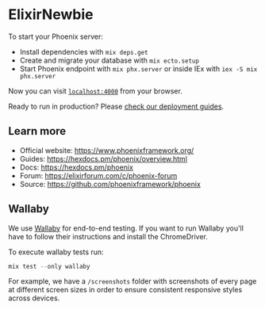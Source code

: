 # ElixirNewbie

To start your Phoenix server:

  * Install dependencies with `mix deps.get`
  * Create and migrate your database with `mix ecto.setup`
  * Start Phoenix endpoint with `mix phx.server` or inside IEx with `iex -S mix phx.server`

Now you can visit [`localhost:4000`](http://localhost:4000) from your browser.

Ready to run in production? Please [check our deployment guides](https://hexdocs.pm/phoenix/deployment.html).

## Learn more

  * Official website: https://www.phoenixframework.org/
  * Guides: https://hexdocs.pm/phoenix/overview.html
  * Docs: https://hexdocs.pm/phoenix
  * Forum: https://elixirforum.com/c/phoenix-forum
  * Source: https://github.com/phoenixframework/phoenix

## Wallaby

We use [Wallaby](https://github.com/elixir-wallaby/wallaby) for end-to-end testing. If you want to run Wallaby you'll have to follow their instructions and install the ChromeDriver.

To execute wallaby tests run:

```elixir
mix test --only wallaby
```

For example, we have a `/screenshots` folder with screenshots of every page at different screen sizes in order to ensure consistent responsive styles across devices.